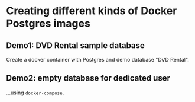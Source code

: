 # Creating different kinds of Docker Postgres images
    
## Demo1: DVD Rental sample database

Create a docker container with Postgres and demo database "DVD Rental".

## Demo2: empty database for dedicated user

...using `docker-compose`.

